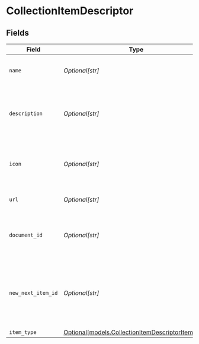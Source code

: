 # CollectionItemDescriptor


## Fields

| Field                                                                                                                | Type                                                                                                                 | Required                                                                                                             | Description                                                                                                          |
| -------------------------------------------------------------------------------------------------------------------- | -------------------------------------------------------------------------------------------------------------------- | -------------------------------------------------------------------------------------------------------------------- | -------------------------------------------------------------------------------------------------------------------- |
| `name`                                                                                                               | *Optional[str]*                                                                                                      | :heavy_minus_sign:                                                                                                   | The optional name of the Collection item.                                                                            |
| `description`                                                                                                        | *Optional[str]*                                                                                                      | :heavy_minus_sign:                                                                                                   | A helpful description of why this CollectionItem is in the Collection that it's in.                                  |
| `icon`                                                                                                               | *Optional[str]*                                                                                                      | :heavy_minus_sign:                                                                                                   | The emoji icon for this CollectionItem. Only used for Text type items.                                               |
| `url`                                                                                                                | *Optional[str]*                                                                                                      | :heavy_minus_sign:                                                                                                   | The URL of the item being added.                                                                                     |
| `document_id`                                                                                                        | *Optional[str]*                                                                                                      | :heavy_minus_sign:                                                                                                   | The Glean Document ID of the item being added if it's an indexed document.                                           |
| `new_next_item_id`                                                                                                   | *Optional[str]*                                                                                                      | :heavy_minus_sign:                                                                                                   | The (optional) ItemId of the next CollectionItem in sequence. If omitted, will be added to the end of the Collection |
| `item_type`                                                                                                          | [Optional[models.CollectionItemDescriptorItemType]](../models/collectionitemdescriptoritemtype.md)                   | :heavy_minus_sign:                                                                                                   | N/A                                                                                                                  |